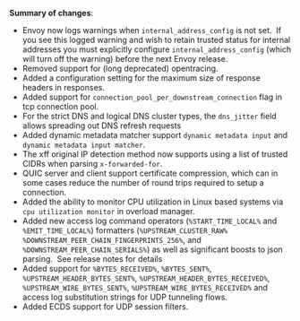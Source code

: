 **Summary of changes**:

* Envoy now logs warnings when `internal_address_config` is not set.  If you see this logged warning and wish to retain trusted status for internal addresses you must explicitly configure `internal_address_config` (which will turn off the warning) before the next Envoy release.
* Removed support for (long deprecated) opentracing. 
* Added a configuration setting for the maximum size of response headers in responses.
* Added support for `connection_pool_per_downstream_connection` flag in tcp connection pool.
* For the strict DNS and logical DNS cluster types, the `dns_jitter` field allows spreading out DNS refresh requests
* Added dynamic metadata matcher support `dynamic metadata input` and `dynamic metadata input matcher`.
* The xff original IP detection method now supports using a list of trusted CIDRs when parsing `x-forwarded-for`.
* QUIC server and client support certificate compression, which can in some cases reduce the number of round trips required to setup a connection.
* Added the ability to monitor CPU utilization in Linux based systems via `cpu utilization monitor` in overload manager.
* Added new access log command operators (`%START_TIME_LOCAL%` and `%EMIT_TIME_LOCAL%`) formatters (`%UPSTREAM_CLUSTER_RAW%` `%DOWNSTREAM_PEER_CHAIN_FINGERPRINTS_256%`, and `%DOWNSTREAM_PEER_CHAIN_SERIALS%`) as well as significant boosts to json parsing.  See release notes for details
* Added support for `%BYTES_RECEIVED%`, `%BYTES_SENT%`, `%UPSTREAM_HEADER_BYTES_SENT%`, `%UPSTREAM_HEADER_BYTES_RECEIVED%`, `%UPSTREAM_WIRE_BYTES_SENT%`, `%UPSTREAM_WIRE_BYTES_RECEIVED%` and access log substitution strings for UDP tunneling flows.
* Added ECDS support for UDP session filters.

